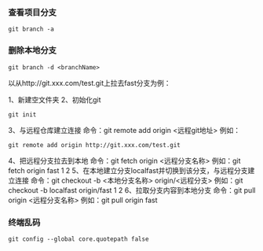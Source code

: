### 查看项目分支

```
git branch -a
```



### 删除本地分支

```
git branch -d <branchName>
```

以从http://git.xxx.com/test.git上拉去fast分支为例：

1、新建空文件夹
2、初始化git

```
git init
```

3、与远程仓库建立连接
命令：git remote add origin <远程git地址>
例如：

```
git remote add origin http://git.xxx.com/test.git
```



4、把远程分支拉去到本地
命令：git fetch origin <远程分支名称>
例如：git fetch origin fast
1
2
5、在本地建立分支localfast并切换到该分支，与远程分支建立连接
命令：git checkout -b <本地分支名称> origin/<远程分支>
例如：git checkout -b localfast origin/fast
1
2
6、拉取分支内容到本地分支
命令：git pull origin <远程分支名称>
例如：git pull origin fast

### 终端乱码

```
git config --global core.quotepath false
```

